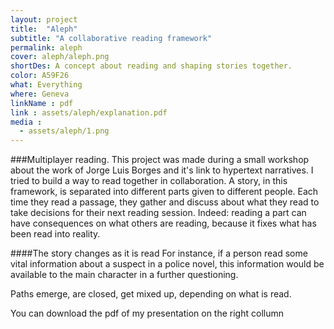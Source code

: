 ```yaml
---
layout: project
title:  "Aleph"
subtitle: "A collaborative reading framework"
permalink: aleph
cover: aleph/aleph.png
shortDes: A concept about reading and shaping stories together.
color: A59F26
what: Everything
where: Geneva
linkName : pdf
link : assets/aleph/explanation.pdf
media :
  - assets/aleph/1.png
---
```


###Multiplayer reading.
This project was made during a small workshop about the work of Jorge Luis Borges and it's link to hypertext narratives. I tried to build a way to read together in collaboration. A story, in this framework, is separated into different parts given to different people. Each time they read a passage, they gather and discuss about what they read to take decisions for their next reading session. Indeed: reading a part can have consequences on what others are reading, because it fixes what has been read into reality.

####The story changes as it is read
For instance, if a person read some vital information about a suspect in a police novel, this information would be available to the main character in a further questioning.

Paths emerge, are closed, get mixed up, depending on what is read.

You can download the pdf of my presentation on the right collumn
